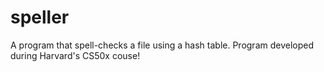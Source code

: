 # speller
A program that spell-checks a file using a hash table. Program developed during Harvard's CS50x couse!
